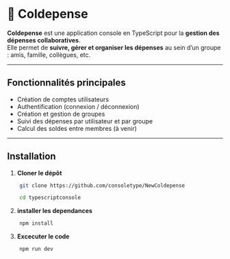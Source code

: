 # 💸 Coldepense

**Coldepense** est une application console en TypeScript pour la **gestion des dépenses collaboratives**.  
Elle permet de **suivre, gérer et organiser les dépenses** au sein d’un groupe : amis, famille, collègues, etc.

---

## Fonctionnalités principales

- Création de comptes utilisateurs
- Authentification (connexion / déconnexion)
- Création et gestion de groupes
- Suivi des dépenses par utilisateur et par groupe
- Calcul des soldes entre membres (à venir)

---

## Installation

1. **Cloner le dépôt**

```bash
    git clone https://github.com/consoletype/NewColdepense

    cd typescriptconsole
```

2. **installer les dependances**

```bash
    npm install
```

3. **Excecuter le code**

```bash
    npm run dev
```
